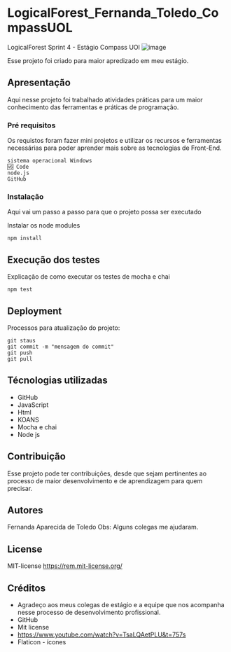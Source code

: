 # LogicalForest_Fernanda_Toledo_CompassUOL

LogicalForest Sprint 4 - Estágio Compass UOl
![image](https://user-images.githubusercontent.com/93841326/188464285-0b003daf-8a78-478d-88a7-4b0834486e50.png)


Esse projeto foi criado para maior apredizado em meu estágio.

## Apresentação

Aqui nesse projeto foi trabalhado atividades práticas para um maior conhecimento das ferramentas e práticas de programação.

### Pré requisitos

Os requistos foram fazer mini projetos e utilizar os recursos e ferramentas necessárias para poder aprender mais sobre as tecnologias de Front-End.

```
sistema operacional Windows 
🆚 Code
node.js
GitHub 
```

### Instalação

Aqui vai um passo a passo para que o projeto possa ser executado

Instalar os node modules

```
npm install
```

## Execução dos testes

Explicação de como executar os testes de mocha e chai

```
npm test
```

## Deployment

Processos para atualização do projeto:

```
git staus
git commit -m "mensagem do commit"
git push
git pull
```

## Técnologias utilizadas

* GitHub
* JavaScript
* Html
* KOANS
* Mocha e chai
* Node js

## Contribuição

Esse projeto pode ter contribuições, desde que sejam pertinentes ao processo de maior desenvolvimento e de aprendizagem para quem precisar.

## Autores
Fernanda Aparecida de Toledo
Obs: Alguns colegas me ajudaram.

## License

MIT-license https://rem.mit-license.org/

## Créditos

* Agradeço aos meus colegas de estágio e a equipe que nos acompanha nesse processo de desenvolvimento profissional.
* GitHub 
* Mit license
* https://www.youtube.com/watch?v=TsaLQAetPLU&t=757s
* Flaticon - ícones 

